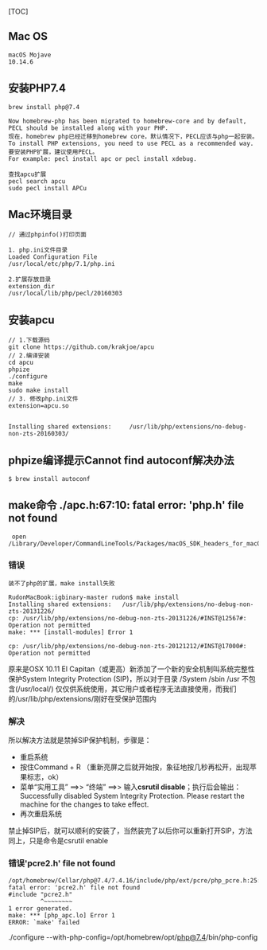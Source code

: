 [TOC]

## Mac OS

```
macOS Mojave
10.14.6
```

## 安装PHP7.4

```
brew install php@7.4

Now homebrew-php has been migrated to homebrew-core and by default, PECL should be installed along with your PHP.
现在，homebrew php已经迁移到homebrew core，默认情况下，PECL应该与php一起安装。
To install PHP extensions, you need to use PECL as a recommended way. 
要安装PHP扩展，建议使用PECL。
For example: pecl install apc or pecl install xdebug.

查找apcu扩展
pecl search apcu
sudo pecl install APCu
```

## Mac环境目录

```
// 通过phpinfo()打印页面

1. php.ini文件目录
Loaded Configuration File
/usr/local/etc/php/7.1/php.ini

2.扩展存放目录
extension_dir
/usr/local/lib/php/pecl/20160303
```

## 安装apcu

```
// 1.下载源码  
git clone https://github.com/krakjoe/apcu
// 2.编译安装  
cd apcu
phpize
./configure
make
sudo make install
// 3. 修改php.ini文件
extension=apcu.so


Installing shared extensions:     /usr/lib/php/extensions/no-debug-non-zts-20160303/
```

## phpize编译提示Cannot find autoconf解决办法

```
$ brew install autoconf
```

## make命令 ./apc.h:67:10: fatal error: 'php.h' file not found

```
 open /Library/Developer/CommandLineTools/Packages/macOS_SDK_headers_for_macOS_10.14.pkg
```

### 错误

```
装不了php的扩展，make install失败

RudonMacBook:igbinary-master rudon$ make install
Installing shared extensions:   /usr/lib/php/extensions/no-debug-non-zts-20131226/
cp: /usr/lib/php/extensions/no-debug-non-zts-20131226/#INST@12567#: Operation not permitted
make: *** [install-modules] Error 1

cp: /usr/lib/php/extensions/no-debug-non-zts-20121212/#INST@17000#: Operation not permitted
```

原来是OSX 10.11 El Capitan（或更高）新添加了一个新的安全机制叫系统完整性保护System Integrity Protection (SIP)，所以对于目录
/System
/sbin
/usr
不包含(/usr/local/)
仅仅供系统使用，其它用户或者程序无法直接使用，而我们的/usr/lib/php/extensions/刚好在受保护范围内

### 解决

所以解决方法就是禁掉SIP保护机制，步骤是：

- 重启系统
- 按住Command + R  （重新亮屏之后就开始按，象征地按几秒再松开，出现苹果标志，ok）
- 菜单“实用工具” ==>> “终端” ==>> 输入**csrutil disable**；执行后会输出：Successfully disabled System Integrity Protection. Please restart the machine for the changes to take effect.
- 再次重启系统

禁止掉SIP后，就可以顺利的安装了，当然装完了以后你可以重新打开SIP，方法同上，只是命令是csrutil enable

### 错误'pcre2.h' file not found

```
/opt/homebrew/Cellar/php@7.4/7.4.16/include/php/ext/pcre/php_pcre.h:25:10: fatal error: 'pcre2.h' file not found
#include "pcre2.h"
         ^~~~~~~~~
1 error generated.
make: *** [php_apc.lo] Error 1
ERROR: `make' failed
```

./configure --with-php-config=/opt/homebrew/opt/php@7.4/bin/php-config